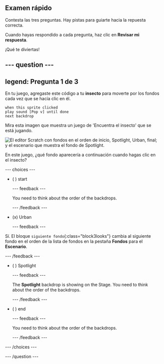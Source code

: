 ## Examen rápido

Contesta las tres preguntas. Hay pistas para guiarte hacia la repuesta correcta.

Cuando hayas respondido a cada pregunta, haz clic en **Revisar mi respuesta**.

¡Qué te diviertas!

--- question ---
---
legend: Pregunta 1 de 3
---

En tu juego, agregaste este código a tu **insecto** para moverte por los fondos cada vez que se hacía clic en él.

```blocks3
when this sprite clicked
play sound [Pop v] until done
next backdrop
```

Mira esta imagen que muestra un juego de 'Encuentra el insecto' que se está jugando.

![El editor Scratch con fondos en el orden de inicio, Spotlight, Urban, final; y el escenario que muestra el fondo de Spotlight.](images/quiz1-backdrops.png)

En este juego, ¿qué fondo aparecería a continuación cuando hagas clic en el insecto?

--- choices ---

- ( ) start

  --- feedback ---

  You need to think about the order of the backdrops.

  --- /feedback ---

- (x) Urban

  --- feedback ---

Sí. El bloque `siguiente fondo`{:class="block3looks"} cambia al siguiente fondo en el orden de la lista de fondos en la pestaña **Fondos** para el **Escenario**.

--- /feedback ---

- ( ) Spotlight

  --- feedback ---

  The **Spotlight** backdrop is showing on the Stage. You need to think about the order of the backdrops.

  --- /feedback ---

- ( ) end

  --- feedback ---

  You need to think about the order of the backdrops.

  --- /feedback ---

--- /choices ---

--- /question ---
